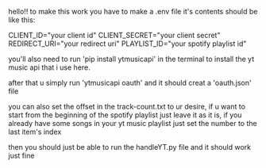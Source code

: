 hello!! to make this work you have to make a .env file it's contents should be like this:

CLIENT_ID="your client id"
CLIENT_SECRET="your client secret"
REDIRECT_URI="your redirect uri"
PLAYLIST_ID="your spotify playlist id"

you'll also need to run 'pip install ytmusicapi' in the terminal to install the yt music api that i use here.

after that u simply run 'ytmusicapi oauth' and it should creat a 'oauth.json' file 

you can also set the offset in the track-count.txt to ur desire, if u want to start from the beginning of the spotify playlist
just leave it as it is, if you already have some songs in your yt music playlist just set the number to the last item's index

then you should just be able to run the handleYT.py file and it should work just fine
